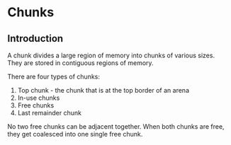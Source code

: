 # Chunks

## Introduction

A chunk divides a  large region of memory into chunks of various sizes. They are stored in contiguous regions of memory.

There are four types of chunks:

1. Top chunk - the chunk that is at the top border of an arena
2. In-use chunks
3. Free chunks
4. Last remainder chunk

No two free chunks can be adjacent together. When both chunks are free, they get coalesced into one single free chunk.
